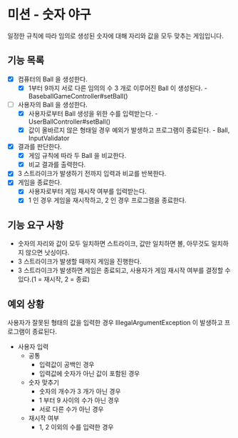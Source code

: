 # 미션 - 숫자 야구
일정한 규칙에 따라 임의로 생성된 숫자에 대해 자리와 값을 모두 맞추는 게임입니다.

## 기능 목록
- [x] 컴퓨터의 Ball 을 생성한다.
  - [x] 1부터 9까지 서로 다른 임의의 수 3 개로 이루어진 Ball 이 생성된다. - BaseballGameController#setBall()
- [ ] 사용자의 Ball 을 생성한다.
  - [x] 사용자로부터 Ball 생성을 위한 수를 입력받는다. - UserBallController#setBall() 
  - [x] 값이 올바르지 않은 형태일 경우 예외가 발생하고 프로그램이 종료된다. - Ball, InputValidator
- [x] 결과를 판단한다.
  - [x] 게임 규칙에 따라 두 Ball 을 비교한다.
  - [x] 비교 결과를 출력한다.
- [x] 3 스트라이크가 발생하기 전까지 입력과 비교를 반복한다.
- [x] 게임을 종료한다.
  - [x] 사용자로부터 게임 재시작 여부를 입력받는다.
  - [x] 1 인 경우 게임을 재시작하고, 2 인 경우 프로그램을 종료한다.

## 기능 요구 사항
- 숫자의 자리와 값이 모두 일치하면 스트라이크, 값만 일치하면 볼, 아무것도 일치하지 않으면 낫싱이다.
- 3 스트라이크가 발생할 때까지 게임을 진행한다.
- 3 스트라이크가 발생하면 게임은 종료되고, 사용자가 게임 재시작 여부를 결정할 수 있다.(1 = 재시작, 2 = 종료)

## 예외 상황
사용자가 잘못된 형태의 값을 입력한 경우 IllegalArgumentException 이 발생하고 프로그램이 종료된다.

- 사용자 입력
  - 공통
    - 입력값이 공백인 경우
    - 입력값에 숫자가 아닌 값이 포함된 경우
  - 숫자 맞추기
    - 숫자의 개수가 3 개가 아닌 경우
    - 1 부터 9 사이의 수가 아닌 경우
    - 서로 다른 수가 아닌 경우
  - 재시작 여부
    - 1, 2 이외의 수를 입력한 경우